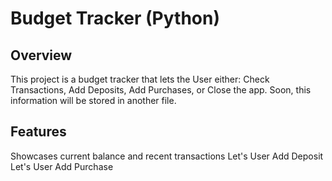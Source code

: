 
# Budget Tracker (Python)
## Overview
This project is a budget tracker that lets the User either: Check Transactions, Add Deposits, Add Purchases, or Close the app. Soon, this information will be stored in another file. 

## Features
Showcases current balance and recent transactions
Let's User Add Deposit
Let's User Add Purchase
